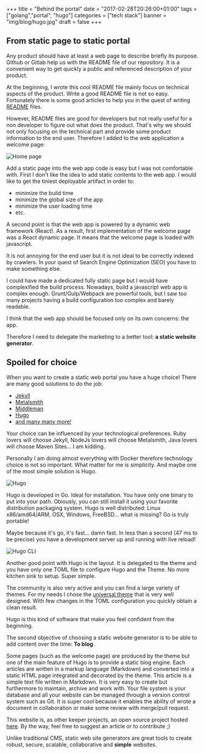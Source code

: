 +++
title = "Behind the portal"
date = "2017-02-28T20:26:00+01:00"
tags = ["golang","portal", "hugo"]
categories = ["tech stack"]
banner = "img/blog/hugo.jpg"
draft = false
+++

## From static page to static portal

Any product should have at least a web page to describe briefly its purpose.
Github or Gitlab help us with the README file of our repository. It is a
convenient way to get quickly a public and referenced description of your
product.

At the beginning, I wrote this cool README file mainly focus on technical
aspects of the product. Write a good README file is not so easy. Fortunately
there is some good articles to help you in the quest of writing [README][readme]
files.

However, README files are good for developers but not really useful for a non
developer to figure out what does the product.
That's why we should not only focusing on the technical part and provide some
product information to the end user.
Therefore I added to the web application a welcome page:

![Home page][old-homepage]

Add a static page into the web app code is easy but I was not comfortable with.
First I don't like the idea to add static contents to the web app.
I would like to get the tiniest deployable artifact in order to:

- minimize the build time
- minimize the global size of the app
- minimize the user loading time
- etc.

A second point is that the web app is powered by a dynamic web framework (React).
As a result, first implementation of the welcome page was a React dynamic page.
It means that the welcome page is loaded with javascript.

It is not annoying for the end user but it is not ideal to be correctly indexed
by crawlers. In your quest of Search Engine Optimization (SEO) you have to make
something else.

I could have made a dedicated fully static page but I would have complexified
the build process. Nowadays, build a javascript web app is complex enough.
Grunt/Gulp/Webpack are powerful tools, but I saw too many projects having a
build configuration too complex and barely readable.

I think that the web app should be focused only on its own concerns: the app.

Therefore I need to  delegate the marketing to a better tool:
**a static website generator**.

## Spoiled for choice

When you want to create a static web portal you have a huge choice!
There are many good solutions to do the job:

- [Jekyll][jekyll]
- [Metalsmith][metalsmith]
- [Middleman][middleman]
- [Hugo][hugo]
- [and many many more!][staticgen]

Your choice can be influenced by your technological preferences. Ruby lovers
will choose Jekyll, NodeJs lovers will choose Metalsmith, Java lovers will
choose Maven Sites... I am kidding.

Personally I am doing almost everything with Docker therefore technology choice
is not so important. What matter for me is simplicity. And maybe one of the most
simple solution is Hugo.

![Hugo][hugo-logo]

Hugo is developed in Go. Ideal for installation. You have only one binary to put
into your path. Obiously, you can still install it using your favorite
distribution packaging system. Hugo is well distributed: Linux x86/amd64/ARM,
OSX, Windows, FreeBSD... what is missing? Go is truly portable!

Maybe because it's go, it's fast... damn fast. In less than a second (47 ms to
be precise) you have a development server up and running with live reload!

![Hugo CLI][hugo-cli]

Another good point with Hugo is the layout. It is delegated to the theme and you
have only one TOML file to configure Hugo and the Theme. No more kitchen sink to
setup. Super simple.

The community is also very active and you can find a large variety of themes.
For my needs I chose the [universal theme][universal-theme] that is very well
designed.
With few changes in the TOML configuration you quickly obtain a clean result.

Hugo is this kind of software that make you feel confident from the beginning.

The second objective of choosing a static website generator is to be able to add
content over the time: **To blog**.

Some pages (such as the welcome page) are produced by the theme but one of the
main feature of Hugo is to provide a static blog engine.
Each articles are written in a markup language (Markdown) and converted into a
static HTML page integrated and decorated by the theme.
This article is a simple text file written in Markdown.
It is very easy to create but furthermore to maintain, archive and work with.
Your file system is your database and all your website can be managed through a
version control system such as Git.
It is super cool because it enables the ability of wrote a document in
collaboration or make some review with merge/pull request.

This website is, as other keeper projects, an open source project hosted
[here][here]. By the way, feel free to suggest an article or to contribute ;)

Unlike traditional CMS, static web site generators are great tools to create
robust, secure, scalable, collaborative and **simple** websites.


[old-homepage]: /img/blog/old-homepage.png "Old homepage"
[hugo-logo]: /img/blog/hugo-logo.png "Hugo logo"
[hugo-cli]: /img/blog/hugo-cli.png "Hugo CLI"
[readme]: https://thejunkland.com/blog/how-to-write-good-readme.html
[jekyll]: https://jekyllrb.com/
[metalsmith]: http://www.metalsmith.io/
[middleman]: https://middlemanapp.com/
[hugo]: https://gohugo.io/
[staticgen]: https://www.staticgen.com/
[universal-theme]: https://themes.gohugo.io/hugo-universal-theme/
[here]: https://github.com/nunux-keeper/nunux-keeper.github.io
